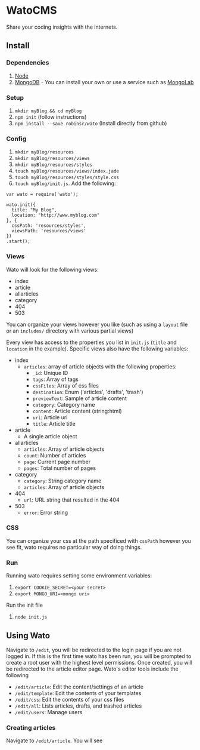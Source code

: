 WatoCMS
=======

Share your coding insights with the internets.

## Install

### Dependencies

1. [Node](https://nodejs.org/download/)
2. [MongoDB](http://docs.mongodb.org/manual/installation/) - You can install your own or use a service such as [MongoLab](https://mongolab.com/)

### Setup

1. `mkdir myBlog && cd myBlog`
2. `npm init` (follow instructions)
3. `npm install --save robinsr/wato` (Install directly from github)

### Config

1. `mkdir myBlog/resources`
2. `mkdir myBlog/resources/views`
3. `mkdir myBlog/resources/styles`
4. `touch myBlog/resources/views/index.jade`
5. `touch myBlog/resources/styles/style.css`
6. `touch myBlog/init.js`. Add the following:

```
var wato = require('wato');

wato.init({
  title: "My Blog",
  location: "http://www.myblog.com"
}, {
  cssPath: 'resources/styles',
  viewsPath: 'resources/views'
})
.start();
```

### Views

Wato will look for the following views:

* index
* article
* allarticles
* category
* 404
* 503

You can organize your views however you like (such as using a `layout` file or an `includes/` directory with various partial views)

Every view has access to the properties you list in `init.js` (`title` and `location` in the example). Specific views also have the following variables:

* index
	* `articles`: array of article objects with the following properties:
        * `_id`: Unique ID
        * `tags`: Array of tags
        * `cssFiles`: Array of css files
        * `destination`: Enum ('articles', 'drafts', 'trash')
        * `previewText`: Sample of article content
        * `category`: Category name
        * `content`: Article content (string:html)
        * `url`: Article url
        * `title`: Article title
* article
	* A single article object
* allarticles
	* `articles`: Array of article objects
	* `count`: Number of articles 
	* `page`: Current page number
	* `pages`: Total number of pages
* category
	* `category`: String category name
	* `articles`: Array of article objects
* 404
	* `url`: URL string that resulted in the 404
* 503
	* `error`: Error string

### CSS

You can organize your css at the path specificed with `cssPath` however you see fit, wato requires no particular way of doing things.

### Run

Running wato requires setting some environment variables:

1. `export COOKIE_SECRET=<your secret>`
2. `export MONGO_URI=<mongo uri>`

Run the init file

1. `node init.js`

## Using Wato

Navigate to `/edit`, you will be redirected to the login page if you are not logged in. If this is the first time wato has been run, you will be prompted to create a root user with the highest level permissions. Once created, you will be redirected to the article editor page. Wato's editor tools include the following

* `/edit/article`: Edit the content/settings of an article
* `/edit/template`: Edit the contents of your templates
* `/edit/css`: Edit the contents of your css files
* `/edit/all`: Lists articles, drafts, and trashed articles
* `/edit/users`: Manage users

### Creating articles

Navigate to `/edit/article`. You will see 






